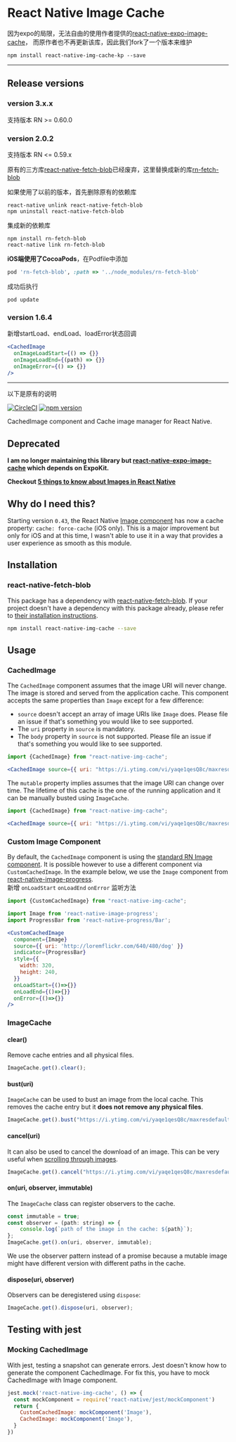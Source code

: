# React Native Image Cache

因为expo的局限，无法自由的使用作者提供的[react-native-expo-image-cache](https://github.com/wcandillon/react-native-expo-image-cache)， 而原作者也不再更新该库，因此我们fork了一个版本来维护  
```
npm install react-native-img-cache-kp --save
```
---
## Release versions
  


### version 3.x.x
  
支持版本 RN >= 0.60.0
  
### version 2.0.2  
  
支持版本 RN <= 0.59.x   
  
原有的三方库[react-native-fetch-blob](https://github.com/wkh237/react-native-fetch-blob)已经废弃，这里替换成新的库[rn-fetch-blob](https://github.com/joltup/rn-fetch-blob)  
  
如果使用了以前的版本，首先删除原有的依赖库  
```
react-native unlink react-native-fetch-blob
npm uninstall react-native-fetch-blob  
```  
集成新的依赖库  
```
npm install rn-fetch-blob
react-native link rn-fetch-blob  
```  
**iOS端使用了CocoaPods**，在Podfile中添加
```ruby
pod 'rn-fetch-blob', :path => '../node_modules/rn-fetch-blob'
```  
成功后执行
```
pod update
```

### version 1.6.4  
新增startLoad、endLoad、loadError状态回调  
```jsx
<CachedImage
  onImageLoadStart={() => {}}
  onImageLoadEnd={(path) => {}}
  onImageError={() => {}}
/>
```
---  
以下是原有的说明  

[![CircleCI](https://circleci.com/gh/wcandillon/react-native-img-cache.svg?style=svg)](https://circleci.com/gh/wcandillon/react-native-img-cache)
[![npm version](https://badge.fury.io/js/react-native-img-cache.svg)](https://badge.fury.io/js/react-native-img-cache)

CachedImage component and Cache image manager for React Native.

## Deprecated

**I am no longer maintaining this library but [react-native-expo-image-cache](https://github.com/wcandillon/react-native-expo-image-cache) which depends on ExpoKit.**

**Checkout [5 things to know about Images in React Native](https://medium.com/@wcandillon/5-things-to-know-about-images-react-native-69be41d2a9ee)**

## Why do I need this?
Starting version `0.43`, the React Native [Image component](https://facebook.github.io/react-native/docs/image.html) has now a cache property: `cache: force-cache` (iOS only). This is a major improvement but only for iOS and at this time, I wasn't able to use it in a way that provides a user experience as smooth as this module.

## Installation

### react-native-fetch-blob
This package has a dependency with [react-native-fetch-blob](https://github.com/wkh237/react-native-fetch-blob).
If your project doesn't have a dependency with this package already, please refer to [their installation instructions](https://github.com/wkh237/react-native-fetch-blob#user-content-installation).

```bash
npm install react-native-img-cache --save
```

## Usage

### CachedImage

The `CachedImage` component assumes that the image URI will never change. The image is stored and served from the application cache. This component accepts the same properties than `Image` except for a few difference:
* `source` doesn't accept an array of image URIs like `Image` does. Please file an issue if that's something you would like to see supported.
* The `uri` property in `source` is mandatory.
* The `body` property in `source` is not supported. Please file an issue if that's something you would like to see supported.

```jsx
import {CachedImage} from "react-native-img-cache";

<CachedImage source={{ uri: "https://i.ytimg.com/vi/yaqe1qesQ8c/maxresdefault.jpg" }} />
```

The `mutable` property implies assumes that the image URI can change over time. The lifetime of this cache is the one of the running application and it can be manually busted using `ImageCache`.

```jsx
import {CachedImage} from "react-native-img-cache";

<CachedImage source={{ uri: "https://i.ytimg.com/vi/yaqe1qesQ8c/maxresdefault.jpg" }} mutable />
```

### Custom Image Component

By default, the `CachedImage` component is using the [standard RN Image component](https://facebook.github.io/react-native/docs/image.html).
It is possible however to use a different component via `CustomCachedImage`. In the example below, we use the `Image` component from [react-native-image-progress](https://github.com/oblador/react-native-image-progress).  
新增 `onLoadStart` `onLoadEnd` `onError` 监听方法
```jsx
import {CustomCachedImage} from "react-native-img-cache";

import Image from 'react-native-image-progress';
import ProgressBar from 'react-native-progress/Bar';

<CustomCachedImage
  component={Image}
  source={{ uri: 'http://loremflickr.com/640/480/dog' }} 
  indicator={ProgressBar} 
  style={{
    width: 320, 
    height: 240, 
  }}
  onLoadStart={()=>{}}
  onLoadEnd={()=>{}}
  onError={()=>{}}
/>
```

### ImageCache

#### clear()

Remove cache entries and all physical files.

```js
ImageCache.get().clear();
```

#### bust(uri)

`ImageCache` can be used to bust an image from the local cache.
This removes the cache entry but it **does not remove any physical files**.

```js
ImageCache.get().bust("https://i.ytimg.com/vi/yaqe1qesQ8c/maxresdefault.jpg");
```

#### cancel(uri)

It can also be used to cancel the download of an image. This can be very useful when [scrolling through images](https://medium.com/@wcandillon/image-pipeline-with-react-native-listview-b92d4768b17c).

```js
ImageCache.get().cancel("https://i.ytimg.com/vi/yaqe1qesQ8c/maxresdefault.jpg");
```

#### on(uri, observer, immutable)

The `ImageCache` class can register observers to the cache.

```js
const immutable = true;
const observer = (path: string) => {
    console.log(`path of the image in the cache: ${path}`);
};
ImageCache.get().on(uri, observer, immutable);
```

We use the observer pattern instead of a promise because a mutable image might have different version with different paths in the cache.

#### dispose(uri, observer)

Observers can be deregistered using `dispose`:

```js
ImageCache.get().dispose(uri, observer);
```

## Testing with jest

### Mocking CachedImage

With jest, testing a snapshot can generate errors. Jest doesn't know how to generate the component CachedImage. For fix this, you have to mock CachedImage with Image component.

```js
jest.mock('react-native-img-cache', () => {
  const mockComponent = require('react-native/jest/mockComponent')
  return {
    CustomCachedImage: mockComponent('Image'),
    CachedImage: mockComponent('Image'),
  }
})
```

